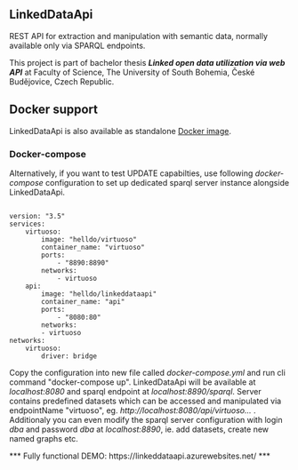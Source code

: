 <article><h1>LinkedDataApi</h1>
<p>REST API for extraction and manipulation with semantic data, normally available only via SPARQL endpoints.</p>
<p>This project is part of bachelor thesis <strong><em>Linked open data utilization via web API</em></strong> at Faculty of Science, The University of South Bohemia, České Budějovice, Czech Republic.</p>
</article>
<article><h2>Docker support</h2>
<p>LinkedDataApi is also available as standalone <a href='https://hub.docker.com/r/helldo/linkeddataapi'>Docker image</a>.
<h3>Docker-compose</h3>
<p>Alternatively, if you want to test UPDATE capabilties, use following <em>docker-compose</em> configuration to set up dedicated sparql server instance alongside LinkedDataApi.</p>
<pre><code>
version: "3.5"
services:
    virtuoso:
        image: "helldo/virtuoso"
        container_name: "virtuoso"
        ports:
            - "8890:8890"
        networks:
            - virtuoso
    api:
        image: "helldo/linkeddataapi"
        container_name: "api"
        ports:
            - "8080:80"
        networks:
        - virtuoso
networks:    
    virtuoso:
        driver: bridge</code></pre>
<p>Copy the configuration into new file called <i>docker-compose.yml</i> and run cli command "docker-compose up". 
LinkedDataApi will be available at <i>localhost:8080</i> and sparql endpoint at <i>localhost:8890/sparql</i>. 
Server contains predefined datasets which can be accessed and manipulated via endpointName "virtuoso", eg. <i>http://localhost:8080/api/virtuoso...</i> . 
Additionaly you can even modify the sparql server configuration with login <i>dba</i> and password <i>dba</i> at <i>localhost:8890</i>, ie. add datasets, create new named graphs etc.
</p>
    <p> *** Fully functional DEMO: https://linkeddataapi.azurewebsites.net/ ***<p/>
</article>
